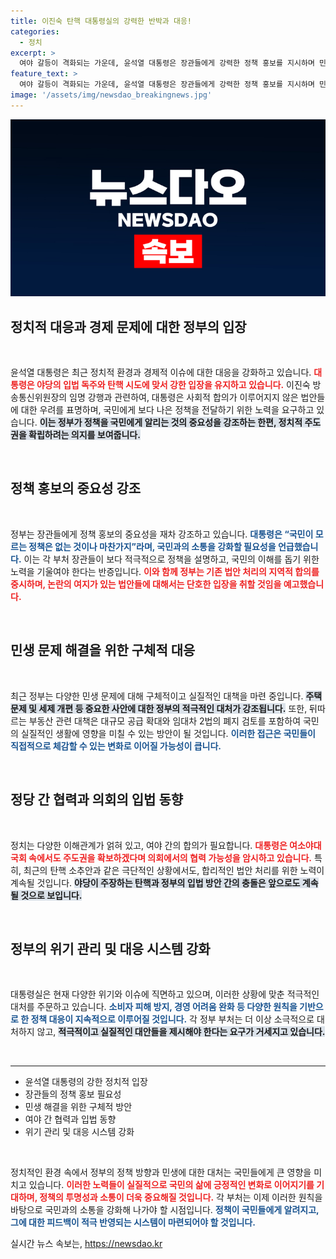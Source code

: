 ```yaml
---
title: 이진숙 탄핵 대통령실의 강력한 반박과 대응!
categories:
  - 정치
excerpt: >
  여야 갈등이 격화되는 가운데, 윤석열 대통령은 장관들에게 강력한 정책 홍보를 지시하며 민생 현안에 적극 대응할 것을 주문하고 있다. 탄핵 위기 속에서도 국정 운영의 의지를 확고히 하겠다는 메시지를 전달하며, 향후 법안 처리의 주도권을 놓지 않겠다는 계획을 밝혔다.
feature_text: >
  여야 갈등이 격화되는 가운데, 윤석열 대통령은 장관들에게 강력한 정책 홍보를 지시하며 민생 현안에 적극 대응할 것을 주문하고 있다. 탄핵 위기 속에서도 국정 운영의 의지를 확고히 하겠다는 메시지를 전달하며, 향후 법안 처리의 주도권을 놓지 않겠다는 계획을 밝혔다.
image: '/assets/img/newsdao_breakingnews.jpg'
---
```


<p><img src="/assets/img/newsdao_breakingnews.jpg" alt="koreaapp 속보" /></p>

<h2 data-ke-size="size26">정치적 대응과 경제 문제에 대한 정부의 입장</h2>

<p data-ke-size="size16">&nbsp;</p>

<p>윤석열 대통령은 최근 정치적 환경과 경제적 이슈에 대한 대응을 강화하고 있습니다. <b><span style="color: #ee2323;">대통령은 야당의 입법 독주와 탄핵 시도에 맞서 강한 입장을 유지하고 있습니다.</span></b> 이진숙 방송통신위원장의 임명 강행과 관련하여, 대통령은 사회적 합의가 이루어지지 않은 법안들에 대한 우려를 표명하며, 국민에게 보다 나은 정책을 전달하기 위한 노력을 요구하고 있습니다. <b><span style="background-color: #21538527;">이는 정부가 정책을 국민에게 알리는 것의 중요성을 강조하는 한편, 정치적 주도권을 확립하려는 의지를 보여줍니다.</span></b></p>

<p data-ke-size="size16">&nbsp;</p>

<h2 data-ke-size="size26">정책 홍보의 중요성 강조</h2>

<p data-ke-size="size16">&nbsp;</p>

<p>정부는 장관들에게 정책 홍보의 중요성을 재차 강조하고 있습니다. <b><span style="color: #1a5490;">대통령은 “국민이 모르는 정책은 없는 것이나 마찬가지”라며, 국민과의 소통을 강화할 필요성을 언급했습니다.</span></b> 이는 각 부처 장관들이 보다 적극적으로 정책을 설명하고, 국민의 이해를 돕기 위한 노력을 기울여야 한다는 반증입니다. <b><span style="color: #ee2323;">이와 함께 정부는 기존 법안 처리의 지역적 합의를 중시하며, 논란의 여지가 있는 법안들에 대해서는 단호한 입장을 취할 것임을 예고했습니다.</span></b></p>

<p data-ke-size="size16">&nbsp;</p>

<h2 data-ke-size="size26">민생 문제 해결을 위한 구체적 대응</h2>

<p data-ke-size="size16">&nbsp;</p>

<p>최근 정부는 다양한 민생 문제에 대해 구체적이고 실질적인 대책을 마련 중입니다. <b><span style="background-color: #21538527;">주택 문제 및 세제 개편 등 중요한 사안에 대한 정부의 적극적인 대처가 강조됩니다.</span></b> 또한, 뒤따르는 부동산 관련 대책은 대규모 공급 확대와 임대차 2법의 폐지 검토를 포함하여 국민의 실질적인 생활에 영향을 미칠 수 있는 방안이 될 것입니다. <b><span style="color: #1a5490;">이러한 접근은 국민들이 직접적으로 체감할 수 있는 변화로 이어질 가능성이 큽니다.</span></b></p>

<p data-ke-size="size16">&nbsp;</p>

<h2 data-ke-size="size26">정당 간 협력과 의회의 입법 동향</h2>

<p data-ke-size="size16">&nbsp;</p>

<p>정치는 다양한 이해관계가 얽혀 있고, 여야 간의 합의가 필요합니다. <b><span style="color: #ee2323;">대통령은 여소야대 국회 속에서도 주도권을 확보하겠다며 의회에서의 협력 가능성을 암시하고 있습니다.</span></b> 특히, 최근의 탄핵 소추안과 같은 극단적인 상황에서도, 합리적인 법안 처리를 위한 노력이 계속될 것입니다. <b><span style="background-color: #21538527;">야당이 주장하는 탄핵과 정부의 입법 방안 간의 충돌은 앞으로도 계속될 것으로 보입니다.</span></b></p>

<p data-ke-size="size16">&nbsp;</p>

<h2 data-ke-size="size26">정부의 위기 관리 및 대응 시스템 강화</h2>

<p data-ke-size="size16">&nbsp;</p>

<p>대통령실은 현재 다양한 위기와 이슈에 직면하고 있으며, 이러한 상황에 맞춘 적극적인 대처를 주문하고 있습니다. <b><span style="color: #1a5490;">소비자 피해 방지, 경영 어려움 완화 등 다양한 원칙을 기반으로 한 정책 대응이 지속적으로 이루어질 것입니다.</span></b> 각 정부 부처는 더 이상 소극적으로 대처하지 않고, <b><span style="background-color: #21538527;">적극적이고 실질적인 대안들을 제시해야 한다는 요구가 거세지고 있습니다.</span></b></p>

<p data-ke-size="size16">&nbsp;</p>

<hr>

<ul>
<li>윤석열 대통령의 강한 정치적 입장</li>
<li>장관들의 정책 홍보 필요성</li>
<li>민생 해결을 위한 구체적 방안</li>
<li>여야 간 협력과 입법 동향</li>
<li>위기 관리 및 대응 시스템 강화</li>
</ul>

<p data-ke-size="size16">&nbsp;</p>

<p>정치적인 환경 속에서 정부의 정책 방향과 민생에 대한 대처는 국민들에게 큰 영향을 미치고 있습니다. <b><span style="color: #ee2323;">이러한 노력들이 실질적으로 국민의 삶에 긍정적인 변화로 이어지기를 기대하며, 정책의 투명성과 소통이 더욱 중요해질 것입니다.</span></b> 각 부처는 이제 이러한 원칙을 바탕으로 국민과의 소통을 강화해 나가야 할 시점입니다. <b><span style="color: #1a5490;">정책이 국민들에게 알려지고, 그에 대한 피드백이 적극 반영되는 시스템이 마련되어야 할 것입니다.</span></b></p>
실시간 뉴스 속보는, <a href="https://newsdao.kr" rel="dofollow">https://newsdao.kr</a>


